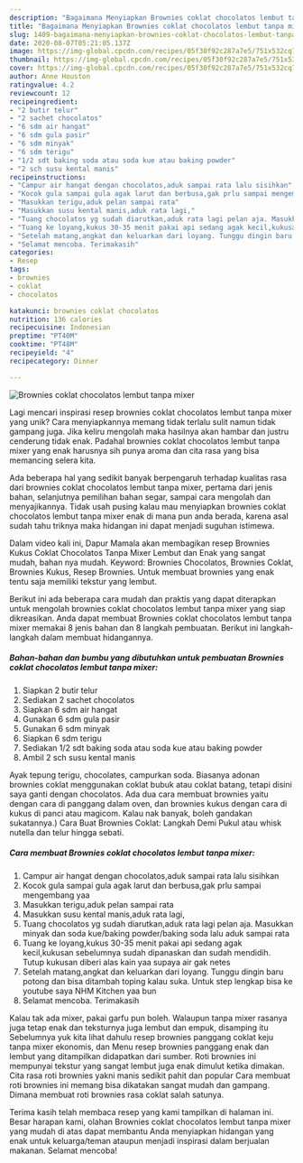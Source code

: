 ```yaml
---
description: "Bagaimana Menyiapkan Brownies coklat chocolatos lembut tanpa mixer, Enak"
title: "Bagaimana Menyiapkan Brownies coklat chocolatos lembut tanpa mixer, Enak"
slug: 1409-bagaimana-menyiapkan-brownies-coklat-chocolatos-lembut-tanpa-mixer-enak
date: 2020-08-07T05:21:05.137Z
image: https://img-global.cpcdn.com/recipes/05f30f92c287a7e5/751x532cq70/brownies-coklat-chocolatos-lembut-tanpa-mixer-foto-resep-utama.jpg
thumbnail: https://img-global.cpcdn.com/recipes/05f30f92c287a7e5/751x532cq70/brownies-coklat-chocolatos-lembut-tanpa-mixer-foto-resep-utama.jpg
cover: https://img-global.cpcdn.com/recipes/05f30f92c287a7e5/751x532cq70/brownies-coklat-chocolatos-lembut-tanpa-mixer-foto-resep-utama.jpg
author: Anne Houston
ratingvalue: 4.2
reviewcount: 12
recipeingredient:
- "2 butir telur"
- "2 sachet chocolatos"
- "6 sdm air hangat"
- "6 sdm gula pasir"
- "6 sdm minyak"
- "6 sdm terigu"
- "1/2 sdt baking soda atau soda kue atau baking powder"
- "2 sch susu kental manis"
recipeinstructions:
- "Campur air hangat dengan chocolatos,aduk sampai rata lalu sisihkan"
- "Kocok gula sampai gula agak larut dan berbusa,gak prlu sampai mengembang yaa"
- "Masukkan terigu,aduk pelan sampai rata"
- "Masukkan susu kental manis,aduk rata lagi,"
- "Tuang chocolatos yg sudah diarutkan,aduk rata lagi pelan aja. Masukkan minyak dan soda kue/baking powder/baking soda lalu aduk sampai rata"
- "Tuang ke loyang,kukus 30-35 menit pakai api sedang agak kecil,kukusan sebelumnya sudah dipanaskan dan sudah mendidih. Tutup kukusan diberi alas kain yaa supaya air gak netes"
- "Setelah matang,angkat dan keluarkan dari loyang. Tunggu dingin baru potong dan bisa ditambah toping kalau suka. Untuk step lengkap bisa ke youtube saya NHM Kitchen yaa bun"
- "Selamat mencoba. Terimakasih"
categories:
- Resep
tags:
- brownies
- coklat
- chocolatos

katakunci: brownies coklat chocolatos 
nutrition: 136 calories
recipecuisine: Indonesian
preptime: "PT40M"
cooktime: "PT48M"
recipeyield: "4"
recipecategory: Dinner

---
```



![Brownies coklat chocolatos lembut tanpa mixer](https://img-global.cpcdn.com/recipes/05f30f92c287a7e5/751x532cq70/brownies-coklat-chocolatos-lembut-tanpa-mixer-foto-resep-utama.jpg)

Lagi mencari inspirasi resep brownies coklat chocolatos lembut tanpa mixer yang unik? Cara menyiapkannya memang tidak terlalu sulit namun tidak gampang juga. Jika keliru mengolah maka hasilnya akan hambar dan justru cenderung tidak enak. Padahal brownies coklat chocolatos lembut tanpa mixer yang enak harusnya sih punya aroma dan cita rasa yang bisa memancing selera kita.

Ada beberapa hal yang sedikit banyak berpengaruh terhadap kualitas rasa dari brownies coklat chocolatos lembut tanpa mixer, pertama dari jenis bahan, selanjutnya pemilihan bahan segar, sampai cara mengolah dan menyajikannya. Tidak usah pusing kalau mau menyiapkan brownies coklat chocolatos lembut tanpa mixer enak di mana pun anda berada, karena asal sudah tahu triknya maka hidangan ini dapat menjadi suguhan istimewa.

Dalam video kali ini, Dapur Mamala akan membagikan resep Brownies Kukus Coklat Chocolatos Tanpa Mixer Lembut dan Enak yang sangat mudah, bahan nya mudah. Keyword: Brownies Chocolatos, Brownies Coklat, Brownies Kukus, Resep Brownies. Untuk membuat brownies yang enak tentu saja memiliki tekstur yang lembut.


Berikut ini ada beberapa cara mudah dan praktis yang dapat diterapkan untuk mengolah brownies coklat chocolatos lembut tanpa mixer yang siap dikreasikan. Anda dapat membuat Brownies coklat chocolatos lembut tanpa mixer memakai 8 jenis bahan dan 8 langkah pembuatan. Berikut ini langkah-langkah dalam membuat hidangannya.

<!--inarticleads1-->

##### Bahan-bahan dan bumbu yang dibutuhkan untuk pembuatan Brownies coklat chocolatos lembut tanpa mixer:

1. Siapkan 2 butir telur
1. Sediakan 2 sachet chocolatos
1. Siapkan 6 sdm air hangat
1. Gunakan 6 sdm gula pasir
1. Gunakan 6 sdm minyak
1. Siapkan 6 sdm terigu
1. Sediakan 1/2 sdt baking soda atau soda kue atau baking powder
1. Ambil 2 sch susu kental manis


Ayak tepung terigu, chocolates, campurkan soda. Biasanya adonan brownies coklat menggunakan coklat bubuk atau coklat batang, tetapi disini saya ganti dengan chocolatos. Ada dua cara membuat brownies yaitu dengan cara di panggang dalam oven, dan brownies kukus dengan cara di kukus di panci atau magicom. Kalau nak banyak, boleh gandakan sukatannya.) Cara Buat Brownies Coklat: Langkah Demi Pukul atau whisk nutella dan telur hingga sebati. 

<!--inarticleads2-->

##### Cara membuat Brownies coklat chocolatos lembut tanpa mixer:

1. Campur air hangat dengan chocolatos,aduk sampai rata lalu sisihkan
1. Kocok gula sampai gula agak larut dan berbusa,gak prlu sampai mengembang yaa
1. Masukkan terigu,aduk pelan sampai rata
1. Masukkan susu kental manis,aduk rata lagi,
1. Tuang chocolatos yg sudah diarutkan,aduk rata lagi pelan aja. Masukkan minyak dan soda kue/baking powder/baking soda lalu aduk sampai rata
1. Tuang ke loyang,kukus 30-35 menit pakai api sedang agak kecil,kukusan sebelumnya sudah dipanaskan dan sudah mendidih. Tutup kukusan diberi alas kain yaa supaya air gak netes
1. Setelah matang,angkat dan keluarkan dari loyang. Tunggu dingin baru potong dan bisa ditambah toping kalau suka. Untuk step lengkap bisa ke youtube saya NHM Kitchen yaa bun
1. Selamat mencoba. Terimakasih


Kalau tak ada mixer, pakai garfu pun boleh. Walaupun tanpa mixer rasanya juga tetap enak dan teksturnya juga lembut dan empuk, disamping itu Sebelumnya yuk kita lihat dahulu resep brownies panggang coklat keju tanpa mixer ekonomis, dan Menu resep brownies panggang enak dan lembut yang ditampilkan didapatkan dari sumber. Roti brownies ini mempunyai tekstur yang sangat lembut juga enak dimulut ketika dimakan. Cita rasa roti brownies yakni manis sedikit pahit dan popular Cara membuat roti brownies ini memang bisa dikatakan sangat mudah dan gampang. Dimana membuat roti brownies rasa coklat salah satunya. 

Terima kasih telah membaca resep yang kami tampilkan di halaman ini. Besar harapan kami, olahan Brownies coklat chocolatos lembut tanpa mixer yang mudah di atas dapat membantu Anda menyiapkan hidangan yang enak untuk keluarga/teman ataupun menjadi inspirasi dalam berjualan makanan. Selamat mencoba!
